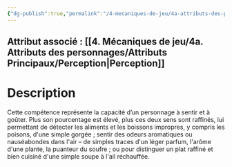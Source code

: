 ```yaml
---
{"dg-publish":true,"permalink":"/4-mecaniques-de-jeu/4a-attributs-des-personnages/competences/gout/"}
---
```



## Attribut associé : [[4. Mécaniques de jeu/4a. Attributs des personnages/Attributs Principaux/Perception\|Perception]] 

# Description

Cette compétence représente la capacité d’un personnage à sentir et à goûter. Plus son pourcentage est élevé, plus ces deux sens sont raffinés, lui permettant de détecter les aliments et les boissons impropres, y compris les poisons, d'une simple gorgée ; sentir des odeurs aromatiques ou nauséabondes dans l'air – de simples traces d'un léger parfum, l'arôme d'une plante, la puanteur du soufre ; ou pour distinguer un plat raffiné et bien cuisiné d'une simple soupe à l'ail réchauffée.